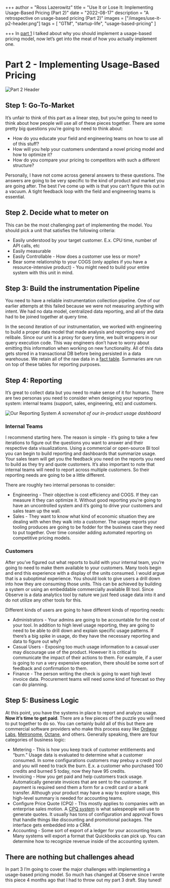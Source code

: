 +++
author = "Ross Lazerowitz"
title = "Use It or Lose It: Implementing Usage-Based Pricing (Part 2)"
date = "2022-08-17"
description = "A retrospective on usage-based pricing (Part 2)"
images = ["/images/use-it-p2-header.png"]
tags = [
    "GTM",
    "startup-life",
    "usage-based-pricing"
]

+++
In [part 1](/posts/use-it-or-lose-it-p1) I talked about why you should implement a usage-based pricing model, now let’s get into the meat of how you actually implement one.

<!--more-->

# Part 2 -  Implementing Usage-Based Pricing
![Part 2 Header](/images/use-it-p2-header.png)
## Step 1: Go-To-Market
It’s unfair to think of this part as a linear step, but you’re going to need to think about how people will use all of these pieces together. There are some pretty big questions you’re going to need to think about: 
* How do you educate your field and engineering teams on how to use all of this stuff?
* How will you help your customers understand a novel pricing model and how to optimize it? 
* How do you compare your pricing to competitors with such a different structure?

Personally, I have not come across general answers to these questions. The answers are going to be very specific to the kind of product and market you are going after. The best I’ve come up with is that you can’t figure this out in a vacuum. A tight feedback loop with the field and engineering teams is essential.

## Step 2. Decide what to meter on
This can be the most challenging part of implementing the model. You should pick a unit that satisfies the following criteria:
* Easily understood by your target customer. E.x. CPU time, number of API calls, etc
* Easily measurable
* Easily Controllable - How does a customer use less or more?
* Bear some relationship to your COGS (only applies if you have a resource-intensive product) - You might need to build your entire system with this unit in mind. 

## Step 3: Build the instrumentation Pipeline
You need to have a reliable instrumentation collection pipeline. One of our earlier attempts at this failed because we were not measuring anything with intent. We had no data model, centralized data reporting, and all of the data had to be joined together at query time.

In the second iteration of our instrumentation, we worked with engineering to build a proper data model that made analysis and reporting easy and relibale. Since our unit is a proxy for query time, we built wrappers in our query execution code. This way engineers don’t have to worry about emitting this information when working on new functionality. All of this data gets stored in a transactional DB before being persisted in a data warehouse. We retain all of the raw data in a [fact table](https://en.wikipedia.org/wiki/Fact_table). Summaries are run on top of these tables for reporting purposes.

## Step 4: Reporting
It’s great to collect data but you need to make sense of it for humans. There are two personas you need to consider when designing your reporting system: internal teams (support, sales, engineering, etc) and customers.

![Our Reporting System](/images/usage-dashboard.png)
*A screenshot of our in-product usage dashboard*

### Internal Teams
I recommend starting here. The reason is simple - it’s going to take a few iterations to figure out the questions you want to answer and their respective data visualizations. Using a commercial or open-source BI tool you can begin to build reporting and dashboards that summarize usage. Your sales team will get you the feedback you need on the reports you need to build as they try and quote customers. It’s also important to note that internal teams will need to report across multiple customers. So their reporting needs are going to be a little different.

There are roughly two internal personas to consider:
* Engineering - Their objective is cost efficiency and COGS. If they can measure it they can optimize it. Without good reporting you’re going to have an uncontrolled system and it’s going to drive your customers and sales team up the wall.
* Sales - They want to know what kind of economic situation they are dealing with when they walk into a customer. The usage reports your tooling produces are going to be fodder for the business case they need to put together. Over time consider adding automated reporting on competitive pricing models.

### Customers
After you’ve figured out what reports to build with your internal team, you’re going to need to make them available to your customers. Many tools begin and end this experience with a display of the units consumed. I would argue that is a suboptimal experience. You should look to give users a drill down into how they are consuming those units. This can be achieved by building a system or using an embeddable commercially available BI tool. Since Observe is a data analytics tool by nature we just feed usage data into it and do not utilize any other tools for this.

Different kinds of users are going to have different kinds of reporting needs:
* Administrators - Your admins are going to be accountable for the cost of your tool. In addition to high level usage reporting, they are going to need to be able to drill down and explain specific usage patterns. If there’s a big spike in usage, do they have the necessary reporting and data to figure out why?
* Casual Users - Exposing too much usage information to a casual user may discourage use of the product. However it is critical to communicate the impact of their actions to them. For example, if a user is going to run a very expensive operation, there should be some sort of feedback and confirmation to them.
* Finance - The person writing the check is going to want high level invoice data. Procurement teams will need some kind of forecast so they can do planning.

## Step 5: Business Logic
At this point, you have the systems in place to report and analyze usage. **Now it’s time to get paid**. There are a few pieces of the puzzle you will need to put together to do so. You can certainly build all of this but there are commercial software providers who make this process easy like [Ordway Labs](https://ordwaylabs.com), [Metronome](https://metronome.com), [Octane](https://www.getoctane.io), and others. Generally speaking, there are four categories of business logic:
* Metering - This is how you keep track of customer entitlements and “burn.” Usage data is evaluated to determine what a customer consumed. In some configurations customers may prebuy a credit pool and you will need to track the burn. E.x. a customer who purchased 100 credits and burned 5 today, now they have 95 credits.
* Invoicing - How you get paid and help customers track usage. Automatically generate invoices that are sent to the customer. If payment is required send them a form for a credit card or a bank transfer. Although your product may have a way to explore usage, this high-level summary is needed for accounting teams. 
* Configure Price Quote (CPQ) - This mostly applies to companies with an enterprise sales motion. A [CPQ system](https://en.wikipedia.org/wiki/Configure,_price_and_quote) is what salespeople will use to generate quotes. It usually has tons of configuration and approval flows that handle things like discounting and promotional packages. The interface gets embedded into a CRM.
* Accounting - Some sort of export of a ledger for your accounting team. Many systems will export a format that Quickbooks can pick up. You can determine how to recognize revenue inside of the accounting system.

## There are nothing but challenges ahead
In part 3 I’m going to cover the major challenges with implementing a usage-based pricing model. So much has changed at Observe since I wrote this piece 4 months ago that I had to throw out my part 3 draft. Stay tuned!
